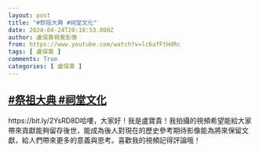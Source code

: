 ```yaml
---
layout: post
title: "#祭祖大典 #祠堂文化"
date: 2024-04-24T20:18:53.000Z
author: 盧保貴視覺影像
from: https://www.youtube.com/watch?v=lc6afFtHdRc
tags: [ 盧保貴 ]
comments: True
categories: [ 盧保貴 ]
---
```

<!--1713989933000-->
[#祭祖大典 #祠堂文化](https://www.youtube.com/watch?v=lc6afFtHdRc)
------

<div>
https://bit.ly/2YsRD8D哈嘍，大家好！我是盧寶貴！我拍攝的視頻希望能給大家帶來貢獻能夠留存後世，能成為後人對現在的歷史參考期待影像能為將來保留文獻，給人們帶來更多的意義與思考。喜歡我的視頻記得評論哦！
</div>
